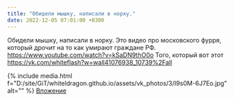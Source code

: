 ```yaml
---
title: "Обидели мышку, написали в норку."
date: 2022-12-05 07:01:00 +0300
---
```


Обидели мышку, написали в норку.
Это видео про московского фурря, который дрочит на то как умирают граждане РФ. https://www.youtube.com/watch?v=kSaDN9thO0o
Того, который вот этот https://vk.com/whiteflash?w=wall41076938_10739%2Fall


{% include media.html f="D:/site/GiT/whiteldragon.github.io/assets/vk_photos/3/I9s0M-6J7Eo.jpg" alt="" %}
[Вложение](https://vk.com/video41076938_456239570)

